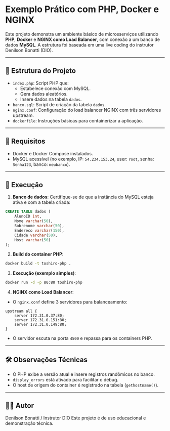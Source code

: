 # Exemplo Prático com PHP, Docker e NGINX

Este projeto demonstra um ambiente básico de microsserviços utilizando **PHP**, **Docker** e **NGINX como Load Balancer**, com conexão a um banco de dados **MySQL**. A estrutura foi baseada em uma live coding do instrutor Denilson Bonatti (DIO).

---

## 📁 Estrutura do Projeto

- `index.php`: Script PHP que:
  - Estabelece conexão com MySQL.
  - Gera dados aleatórios.
  - Insere dados na tabela `dados`.
- `banco.sql`: Script de criação da tabela `dados`.
- `nginx.conf`: Configuração do load balancer NGINX com três servidores upstream.
- `dockerfile`: Instruções básicas para containerizar a aplicação.
  
---

## 🧱 Requisitos

- Docker e Docker Compose instalados.
- MySQL acessível (no exemplo, IP: `54.234.153.24`, user: `root`, senha: `Senha123`, banco: `meubanco`).

---

## 🔧 Execução

1. **Banco de dados**: Certifique-se de que a instância do MySQL esteja ativa e com a tabela criada:

```sql
CREATE TABLE dados (
    AlunoID int,
    Nome varchar(50),
    Sobrenome varchar(50),
    Endereco varchar(150),
    Cidade varchar(50),
    Host varchar(50)
);
```

2. **Build do container PHP**:

```bash
docker build -t toshiro-php .
```

3. **Execução (exemplo simples)**:

```bash
docker run -d -p 80:80 toshiro-php
```

4. **NGINX como Load Balancer**:

- O `nginx.conf` define 3 servidores para balanceamento:

```nginx
upstream all {
    server 172.31.0.37:80;
    server 172.31.0.151:80;
    server 172.31.0.149:80;
}
```

- O servidor escuta na porta `4500` e repassa para os containers PHP.

---

## 🛠️ Observações Técnicas

- O PHP exibe a versão atual e insere registros randômicos no banco.
- `display_errors` está ativado para facilitar o debug.
- O host de origem do container é registrado na tabela (`gethostname()`).

---

## 🧑‍💻 Autor

Denilson Bonatti / Instrutor DIO
Este projeto é de uso educacional e demonstração técnica.
